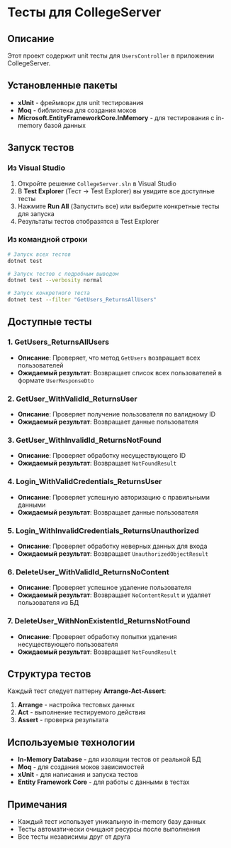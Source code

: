 # Тесты для CollegeServer

## Описание

Этот проект содержит unit тесты для `UsersController` в приложении CollegeServer.

## Установленные пакеты

- **xUnit** - фреймворк для unit тестирования
- **Moq** - библиотека для создания моков
- **Microsoft.EntityFrameworkCore.InMemory** - для тестирования с in-memory базой данных

## Запуск тестов

### Из Visual Studio

1. Откройте решение `CollegeServer.sln` в Visual Studio
2. В **Test Explorer** (Тест → Test Explorer) вы увидите все доступные тесты
3. Нажмите **Run All** (Запустить все) или выберите конкретные тесты для запуска
4. Результаты тестов отобразятся в Test Explorer

### Из командной строки

```bash
# Запуск всех тестов
dotnet test

# Запуск тестов с подробным выводом
dotnet test --verbosity normal

# Запуск конкретного теста
dotnet test --filter "GetUsers_ReturnsAllUsers"
```

## Доступные тесты

### 1. GetUsers_ReturnsAllUsers
- **Описание**: Проверяет, что метод `GetUsers` возвращает всех пользователей
- **Ожидаемый результат**: Возвращает список всех пользователей в формате `UserResponseDto`

### 2. GetUser_WithValidId_ReturnsUser
- **Описание**: Проверяет получение пользователя по валидному ID
- **Ожидаемый результат**: Возвращает данные пользователя

### 3. GetUser_WithInvalidId_ReturnsNotFound
- **Описание**: Проверяет обработку несуществующего ID
- **Ожидаемый результат**: Возвращает `NotFoundResult`

### 4. Login_WithValidCredentials_ReturnsUser
- **Описание**: Проверяет успешную авторизацию с правильными данными
- **Ожидаемый результат**: Возвращает данные пользователя

### 5. Login_WithInvalidCredentials_ReturnsUnauthorized
- **Описание**: Проверяет обработку неверных данных для входа
- **Ожидаемый результат**: Возвращает `UnauthorizedObjectResult`

### 6. DeleteUser_WithValidId_ReturnsNoContent
- **Описание**: Проверяет успешное удаление пользователя
- **Ожидаемый результат**: Возвращает `NoContentResult` и удаляет пользователя из БД

### 7. DeleteUser_WithNonExistentId_ReturnsNotFound
- **Описание**: Проверяет обработку попытки удаления несуществующего пользователя
- **Ожидаемый результат**: Возвращает `NotFoundResult`

## Структура тестов

Каждый тест следует паттерну **Arrange-Act-Assert**:

1. **Arrange** - настройка тестовых данных
2. **Act** - выполнение тестируемого действия
3. **Assert** - проверка результата

## Используемые технологии

- **In-Memory Database** - для изоляции тестов от реальной БД
- **Moq** - для создания моков зависимостей
- **xUnit** - для написания и запуска тестов
- **Entity Framework Core** - для работы с данными в тестах

## Примечания

- Каждый тест использует уникальную in-memory базу данных
- Тесты автоматически очищают ресурсы после выполнения
- Все тесты независимы друг от друга
